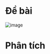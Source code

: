 # Đề bài
![image](https://github.com/VanHoang110802/Competitive_Programming/assets/108053955/b726a1bd-4e07-4d2c-86b1-b371e50eb69d)

# Phân tích
